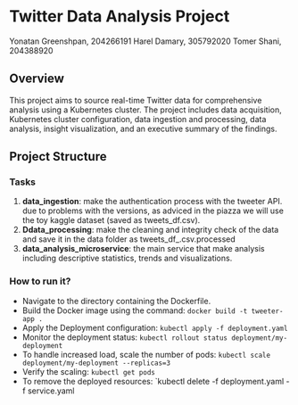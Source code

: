 # Twitter Data Analysis Project

Yonatan Greenshpan, 204266191
Harel Damary, 305792020
Tomer Shani, 204388920

## Overview
This project aims to source real-time Twitter data for comprehensive analysis using a Kubernetes cluster. The project includes data acquisition, Kubernetes cluster configuration, data ingestion and processing, data analysis, insight visualization, and an executive summary of the findings.

## Project Structure

### Tasks

1. **data_ingestion**: make the authentication process with the tweeter API. due to problems with the versions, as adviced in the piazza we will use the toy kaggle dataset (saved as tweets_df.csv).
2. **Ddata_processing**: make the cleaning and integrity check of the data and save it in the data folder as tweets_df_.csv.processed
3. **data_analysis_microservice**: the main service that make analysis including descriptive statistics, trends and visualizations.

### How to run it?
   - Navigate to the directory containing the Dockerfile.
   - Build the Docker image using the command: `docker build -t tweeter-app .`
   - Apply the Deployment configuration: `kubectl apply -f deployment.yaml`
   - Monitor the deployment status: `kubectl rollout status deployment/my-deployment`
   - To handle increased load, scale the number of pods: `kubectl scale deployment/my-deployment --replicas=3`
   - Verify the scaling: `kubectl get pods`
   - To remove the deployed resources: `kubectl delete -f deployment.yaml -f service.yaml

